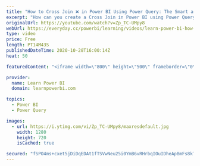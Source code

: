 ```yaml
---
title: "How to Cross Join ❌ in Power BI Using Power Query: The Smart and the Dumb Way!"
excerpt: "How can you create a Cross Join in Power BI using Power Query? Watch the video to learn: 1. What is a Cross Join? 2. When to Use a Cross Join? 3. The Dumb Way to Cross Join (Yes, I was doing it for years) 4. The Smart Way to Cross Join  Links Mentioned in the Video: 👉 Power BI: The Ultimate Calendar"
originalUrl: https://youtube.com/watch?v=Zp_TC-UMpy8
webUrl: https://everyday.cc/powerbi/learning/videos/learn-power-bi-how-to-cross-join-in-power-bi-using-power-query-the-smart-and-the-dumb-way/
type: video
price: Free
length: PT14M43S
publishedDateTime: 2020-10-28T16:00:14Z
heat: 50

featuredContent: "<iframe width=\"800\" height=\"500\" frameborder=\"0\" src=\"https://www.youtube.com/embed/Zp_TC-UMpy8\" allow=\"accelerometer; autoplay; encrypted-media; gyroscope; picture-in-picture\" allowfullscreen></iframe>"

provider:
  name: Learn Power BI
  domain: learnpowerbi.com

topics:
  - Power BI
  - Power Query

images:
  - url: https://i.ytimg.com/vi/Zp_TC-UMpy8/maxresdefault.jpg
    width: 1280
    height: 720
    isCached: true

secured: "fSPO4ms+cxet5jDiDqEDAt1fTSVwNeu25i0YmB6vRHrbqIOuIDheAp8mFs8kTfzlJTBTYRXSjvR6RmA+KPPeiXdbxQ2nZUGNkHlgN4135MQNwaVS318Zt8bvyFd4JLfNUqcm6ZINAcYd2eWc6H4Yq+mqYI0lx6Pj3XPfUJEa8WCuTOGXNAxJsCpQd4+JD+ToSAJt37w33BlNq8+wqqjSPzmytzKcWfITXF1MLGjEGJE5gKD5BpaAFD+9EcI6jxqjh1paqoiljobac3wkEzMZz84+3Qco1b5qSKIwecuaJmMgEz+MtZe+13d/l/Gkq1AbylQ55ycKOAQ3e/7nZXZ1BJO50iiR7/eN2Qkg2mRC4iQ45sIBBrDOV8uKMNFz+ngGsu31mRnKpl3Zqo/ikNRERruP4RU0Yqsmt3ULIWRYmr4=;Gxo28eJxRqGNkU01Z1FeyQ=="
---
```


